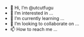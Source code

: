 - 👋 Hi, I’m @utcutfugu
- 👀 I’m interested in ...
- 🌱 I’m currently learning ...
- 💞️ I’m looking to collaborate on ...
- 📫 How to reach me ...

<!---
utcutfugu/utcutfugu is a ✨ special ✨ repository because its `README.md` (this file) appears on your GitHub profile.
You can click the Preview link to take a look at your changes.
--->
